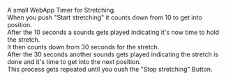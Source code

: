A small WebApp Timer for Stretching.  
When you push "Start stretching" it counts down from 10 to get into position.  
After the 10 seconds a sounds gets played indicating it's now time to hold the stretch.  
It then counts down from 30 seconds for the stretch.  
After the 30 seconds another sounds gets played indicating the stretch is done and it's time to get into the next position.  
This process gets repeated until you oush the "Stop stretching" Button.  
